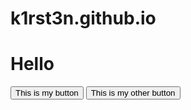 # k1rst3n.github.io

<html>
  <link src="./rrr.css" rel="stylesheet">
  <h1>Hello</h1>
  <button onclick= "
    alert("faggot");
    ">This is my button</button>
  <button class="otherbtn">This is my other button</button>
</html>
